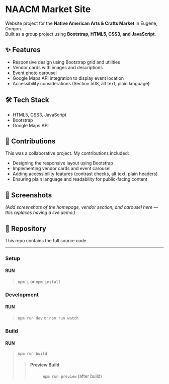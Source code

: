 
# NAACM Market Site

Website project for the **Native American Arts & Crafts Market** in Eugene, Oregon.  
Built as a group project using **Bootstrap, HTML5, CSS3, and JavaScript**.

## ✨ Features
- Responsive design using Bootstrap grid and utilities  
- Vendor cards with images and descriptions  
- Event photo carousel  
- Google Maps API integration to display event location  
- Accessibility considerations (Section 508, alt text, plain language)

## 🛠 Tech Stack
- HTML5, CSS3, JavaScript  
- Bootstrap  
- Google Maps API  

## 👥 Contributions
This was a collaborative project. My contributions included:  
- Designing the responsive layout using Bootstrap  
- Implementing vendor cards and event carousel  
- Adding accessibility features (contrast checks, alt text, plain headers)  
- Ensuring plain language and readability for public-facing content  

## 📸 Screenshots
*(Add screenshots of the homepage, vendor section, and carousel here — this replaces having a live demo.)*  

## 📂 Repository
This repo contains the full source code.  

---


### Setup

#### RUN

> `npm i` or `npm install`

### Development

#### RUN

> `npm run dev` or `npm run watch`

### Build

#### RUN

> `npm run build`
>
> > #### Preview Build
> >
> > > `npm run preview` (after build)
